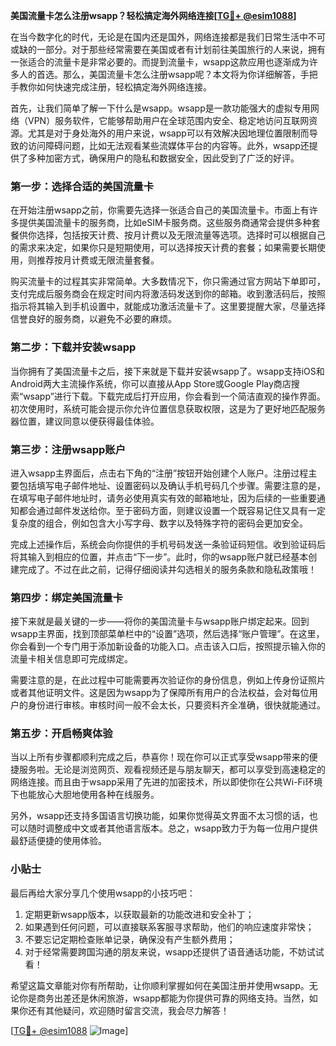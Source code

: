 **美国流量卡怎么注册wsapp？轻松搞定海外网络连接[[TG💪+ @esim1088](https://t.me/s/esim1088)]**

在当今数字化的时代，无论是在国内还是国外，网络连接都是我们日常生活中不可或缺的一部分。对于那些经常需要在美国或者有计划前往美国旅行的人来说，拥有一张适合的流量卡是非常必要的。而提到流量卡，wsapp这款应用也逐渐成为许多人的首选。那么，美国流量卡怎么注册wsapp呢？本文将为你详细解答，手把手教你如何快速完成注册，轻松搞定海外网络连接。

首先，让我们简单了解一下什么是wsapp。wsapp是一款功能强大的虚拟专用网络（VPN）服务软件，它能够帮助用户在全球范围内安全、稳定地访问互联网资源。尤其是对于身处海外的用户来说，wsapp可以有效解决因地理位置限制而导致的访问障碍问题，比如无法观看某些流媒体平台的内容等。此外，wsapp还提供了多种加密方式，确保用户的隐私和数据安全，因此受到了广泛的好评。

### 第一步：选择合适的美国流量卡

在开始注册wsapp之前，你需要先选择一张适合自己的美国流量卡。市面上有许多提供美国流量卡的服务商，比如eSIM卡服务商。这些服务商通常会提供多种套餐供你选择，包括按天计费、按月计费以及无限流量等选项。选择时可以根据自己的需求来决定，如果你只是短期使用，可以选择按天计费的套餐；如果需要长期使用，则推荐按月计费或无限流量套餐。

购买流量卡的过程其实非常简单。大多数情况下，你只需通过官方网站下单即可，支付完成后服务商会在规定时间内将激活码发送到你的邮箱。收到激活码后，按照指示将其输入到手机设置中，就能成功激活流量卡了。这里要提醒大家，尽量选择信誉良好的服务商，以避免不必要的麻烦。

### 第二步：下载并安装wsapp

当你拥有了美国流量卡之后，接下来就是下载并安装wsapp了。wsapp支持iOS和Android两大主流操作系统，你可以直接从App Store或Google Play商店搜索“wsapp”进行下载。下载完成后打开应用，你会看到一个简洁直观的操作界面。初次使用时，系统可能会提示你允许位置信息获取权限，这是为了更好地匹配服务器位置，建议同意以便获得最佳体验。

### 第三步：注册wsapp账户

进入wsapp主界面后，点击右下角的“注册”按钮开始创建个人账户。注册过程主要包括填写电子邮件地址、设置密码以及确认手机号码几个步骤。需要注意的是，在填写电子邮件地址时，请务必使用真实有效的邮箱地址，因为后续的一些重要通知都会通过邮件发送给你。至于密码方面，则建议设置一个既容易记住又具有一定复杂度的组合，例如包含大小写字母、数字以及特殊字符的密码会更加安全。

完成上述操作后，系统会向你提供的手机号码发送一条验证码短信。收到验证码后将其输入到相应的位置，并点击“下一步”。此时，你的wsapp账户就已经基本创建完成了。不过在此之前，记得仔细阅读并勾选相关的服务条款和隐私政策哦！

### 第四步：绑定美国流量卡

接下来就是最关键的一步——将你的美国流量卡与wsapp账户绑定起来。回到wsapp主界面，找到顶部菜单栏中的“设置”选项，然后选择“账户管理”。在这里，你会看到一个专门用于添加新设备的功能入口。点击该入口后，按照提示输入你的流量卡相关信息即可完成绑定。

需要注意的是，在此过程中可能需要再次验证你的身份信息，例如上传身份证照片或者其他证明文件。这是因为wsapp为了保障所有用户的合法权益，会对每位用户的身份进行审核。审核时间一般不会太长，只要资料齐全准确，很快就能通过。

### 第五步：开启畅爽体验

当以上所有步骤都顺利完成之后，恭喜你！现在你可以正式享受wsapp带来的便捷服务啦。无论是浏览网页、观看视频还是与朋友聊天，都可以享受到高速稳定的网络连接。而且由于wsapp采用了先进的加密技术，所以即使你在公共Wi-Fi环境下也能放心大胆地使用各种在线服务。

另外，wsapp还支持多国语言切换功能，如果你觉得英文界面不太习惯的话，也可以随时调整成中文或者其他语言版本。总之，wsapp致力于为每一位用户提供最舒适便捷的使用体验。

### 小贴士

最后再给大家分享几个使用wsapp的小技巧吧：

1. 定期更新wsapp版本，以获取最新的功能改进和安全补丁；
2. 如果遇到任何问题，可以直接联系客服寻求帮助，他们的响应速度非常快；
3. 不要忘记定期检查账单记录，确保没有产生额外费用；
4. 对于经常需要跨国沟通的朋友来说，wsapp还提供了语音通话功能，不妨试试看！

希望这篇文章能对你有所帮助，让你顺利掌握如何在美国注册并使用wsapp。无论你是商务出差还是休闲旅游，wsapp都能为你提供可靠的网络支持。当然，如果你还有其他疑问，欢迎随时留言交流，我会尽力解答！

[[TG💪+ @esim1088](https://t.me/s/esim1088) ![Image](https://i.postimg.cc/4NQfJmqS/Snipaste-2025-05-13-00-14-12.png)]